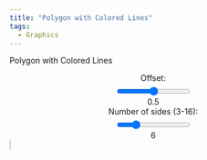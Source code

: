 ```yaml
---
title: "Polygon with Colored Lines"
tags:
  - Graphics
---
```


Polygon with Colored Lines

<style>
        canvas {
            background-color: white;
            border: 1px solid #ccc;
            margin-top: 20px;
        }
        .slider-container {
            display: flex;
            flex-direction: column;
            align-items: center;
        }
        label {
            margin-bottom: 5px;
        }
</style>
<div class="slider-container">
        <label for="offsetRange">Offset:</label>
	<input type="range" id="offsetRange" min="0" max="59" value="30" oninput="updateOffset()">
	<span id="offsetValue">0.5</span>
	<label for="sidesRange">Number of sides (3-16): </label>
	<input type="range" id="sidesRange" min="3" max="16" value="6" oninput="updateSides()">
	<span id="sidesValue">6</span>
</div>
<canvas id="polygonCanvas" width="500" height="500"></canvas>
<script>
        const canvas = document.getElementById('polygonCanvas');
        const ctx = canvas.getContext('2d');
        const sidesRange = document.getElementById('sidesRange');
        const sidesValue = document.getElementById('sidesValue');
        const offsetValue = document.getElementById('offsetValue');
        const centerX = canvas.width / 2;
        const centerY = canvas.height / 2;
        const radius = 200;

        // Function to draw the polygon and midpoints recursively
        function drawPolygon(sides, offset) {
            ctx.clearRect(0, 0, canvas.width, canvas.height); // Clear canvas
            let points = generatePolygonPoints(centerX, centerY, radius, sides);

	    for (let i=0;i < sides + 3; i++) {
               drawShape(points);
               points = calculateMidpoints(points, offset);
	    }
        }

        // Generate points of a regular polygon
        function generatePolygonPoints(cx, cy, r, sides) {
            const points = [];
            const angleIncrement = (2 * Math.PI) / sides;

            for (let i = 0; i < sides; i++) {
                const angle = i * angleIncrement;
                const x = cx + r * Math.cos(angle);
                const y = cy + r * Math.sin(angle);
                points.push({ x, y });
            }
            return points;
        }

        // Draw a shape given a set of points
        function drawShape(points) {
            ctx.beginPath();
            ctx.moveTo(points[0].x, points[0].y);

	    let i=0;
            points.forEach(point => {
		ctx.strokeStyle = `hsl(${(i / points.length) * 360}, 100%, 50%)`;
                ctx.lineTo(point.x, point.y);
		i = i+1;
            });
            ctx.closePath();
            ctx.stroke();
        }

        // Calculate midpoints of the edges of a polygon
        function calculateMidpoints(points, offset) {
            const midpoints = [];
            for (let i = 0; i < points.length; i++) {
                const nextIndex = (i + 1) % points.length;
                const midX = points[i].x + (points[nextIndex].x - points[i].x) * offset;
                const midY = points[i].y + (points[nextIndex].y - points[i].y) * offset;
                midpoints.push({ x: midX, y: midY });
            }
            return midpoints;
        }

        // Update number of sides and redraw
        function updateSides() {
            const sides = parseInt(sidesRange.value, 10);
            const offset = parseFloat(offsetValue.value);
            sidesValue.textContent = sides;
            drawPolygon(sides, offset);
        }

        function updateOffset() {
            const offset = parseInt(offsetRange.value, 10)/60;
            const sides = parseInt(sidesRange.value, 10);
            offsetValue.textContent = offset;
            drawPolygon(sides, offset);
        }

        // Initial draw
        drawPolygon(parseInt(sidesRange.value, 10), parseFloat(offsetValue.value));
</script>
